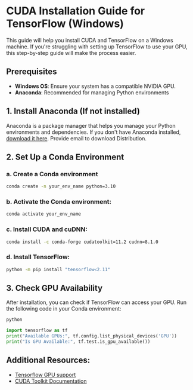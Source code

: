 # CUDA Installation Guide for TensorFlow (Windows)
This guide will help you install CUDA and TensorFlow on a Windows machine. If you're struggling with setting up TensorFlow to use your GPU, this step-by-step guide will make the process easier.

## Prerequisites
- **Windows OS**: Ensure your system has a compatible NVIDIA GPU.
- **Anaconda**: Recommended for managing Python environments

## 1. Install Anaconda (If not installed)
Anaconda is a package manager that helps you manage your Python environments and dependencies. If you don't have Anaconda installed, [download it here](https://www.anaconda.com/download). Provide email to download Distribution.

## 2. Set Up a Conda Environment
### a. Create a Conda environment
``` bash
conda create -n your_env_name python=3.10
```
### b. Activate the Conda environment:
``` bash
conda activate your_env_name
```
### c. Install CUDA and cuDNN:
``` bash
conda install -c conda-forge cudatoolkit=11.2 cudnn=8.1.0
```
### d. Install TensorFlow:
``` bash
python -m pip install "tensorflow<2.11"
```
## 3. Check GPU Availability
After installation, you can check if TensorFlow can access your GPU. Run the following code in your Conda environment:
```bash
python
```
``` python
import tensorflow as tf
print("Available GPUs:", tf.config.list_physical_devices('GPU'))
print("Is GPU Available:", tf.test.is_gpu_available())
```
## Additional Resources:
- [Tensorflow GPU support](https://www.tensorflow.org/install/pip)
- [CUDA Toolkit Documentation](https://docs.nvidia.com/cuda/)

